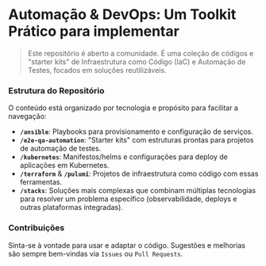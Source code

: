 # Automação & DevOps: Um Toolkit Prático para implementar

> Este repositório é aberto a comunidade. É uma coleção de códigos e "starter kits" de Infraestrutura como Código (IaC) e Automação de Testes, focados em soluções reutilizáveis.

### Estrutura do Repositório

O conteúdo está organizado por tecnologia e propósito para facilitar a navegação:

* **`/ansible`**: Playbooks para provisionamento e configuração de serviços.
* **`/e2e-qa-automation`**: "Starter kits" com estruturas prontas para projetos de automação de testes.
* **`/kubernetes`**: Manifestos/helms e configurações para deploy de aplicações em Kubernetes.
* **`/terraform`** & **`/pulumi`**: Projetos de infraestrutura como código com essas ferramentas.
* **`/stacks`**: Soluções mais complexas que combinam múltiplas tecnologias para resolver um problema específico (observabilidade, deploys e outras plataformas integradas).

### Contribuições

Sinta-se à vontade para usar e adaptar o código. Sugestões e melhorias são sempre bem-vindas via `Issues` ou `Pull Requests`.
